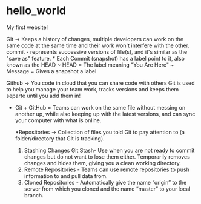# hello_world
My first website!

Git -> Keeps a history of changes, multiple developers can work on the same code at the same time and their work won't interfere with the other.
  commit - represents successive versions of file(s), and it's similar as the "save as" feature.
    * Each Commit (snapshot) has a label point to it, also known as the HEAD
        ~ HEAD = The label meaning "You Are Here"
        ~ Message = Gives a snapshot a label
        
Github -> You code in cloud that you can share code with others
  Git is used to help you manage your team work, tracks versions and keeps them separte until you add them in!
  
  * Git + GitHub = Teams can work on the same file without messing on another up, while also keeping up with the latest versions, and can sync your computer with what is online. 
   
    *Repositories -> Collection of files you told Git to pay attention to (a folder/directory that Git is tracking). 
      1. Stashing Changes Git Stash- Use when you are not ready to commit changes but do not want to lose them either. Temporarily removes changes and hides them, giving you a clean working directory. 
      2. Remote Repositories - Teams can use remote repositories to push information to and pull data from.
      3. Cloned Repositories - Automatically give the name “origin” to the server from which you cloned and the name “master” to your local branch.

